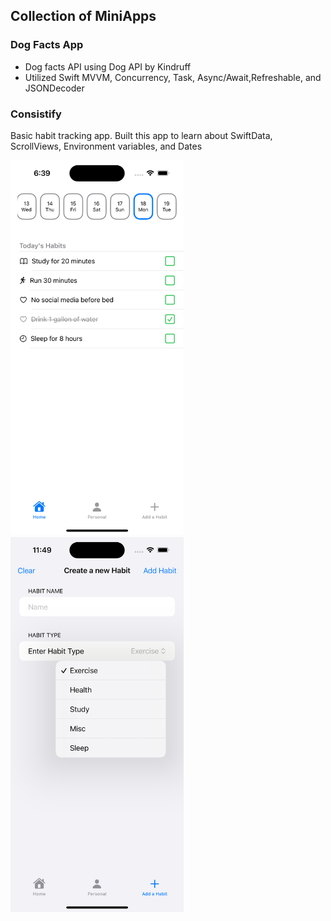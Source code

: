## Collection of MiniApps



### Dog Facts App

- Dog facts API using Dog API by Kindruff
- Utilized Swift MVVM, Concurrency, Task, Async/Await,Refreshable, and JSONDecoder


### Consistify 
Basic habit tracking app. Built this app to learn about SwiftData, ScrollViews, Environment variables, and Dates

<img src="Consistify/SS1.png" alt="Sample Image" height="600"> <img src="Consistify/SS2.png" alt="Sample Image" height="600">
